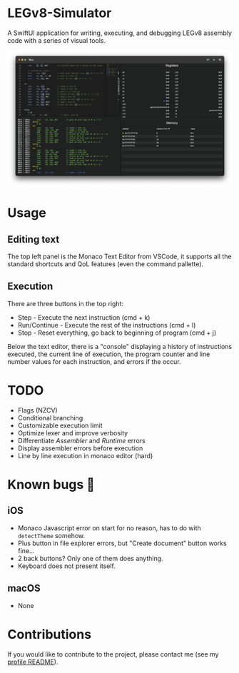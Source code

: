 # LEGv8-Simulator
A SwiftUI application for writing, executing, and debugging LEGv8 assembly code with a series of visual tools.

![](screenshot.png)

# Usage
## Editing text
The top left panel is the Monaco Text Editor from VSCode, it supports all the standard shortcuts and QoL features (even the command pallette).

## Execution
There are three buttons in the top right:
- Step - Execute the next instruction (cmd + k)
- Run/Continue - Execute the rest of the instructions (cmd + l)
- Stop - Reset everything, go back to beginning of program (cmd + j)

Below the text editor, there is a "console" displaying a history of instructions executed, the current line of execution, the program counter and line number values for each instruction, and errors if the occur.

# TODO
- Flags (NZCV)
- Conditional branching
- Customizable execution limit
- Optimize lexer and improve verbosity
- Differentiate *Assembler* and *Runtime* errors
- Display assembler errors before execution
- Line by line execution in monaco editor (hard)

# Known bugs 🐞
## iOS
- Monaco Javascript error on start for no reason, has to do with `detectTheme` somehow.
- Plus button in file explorer errors, but "Create document" button works fine...
- 2 back buttons? Only one of them does anything.
- Keyboard does not present itself.

## macOS
- None

# Contributions
If you would like to contribute to the project, please contact me (see my [profile README](https://github.com/AdinAck)).